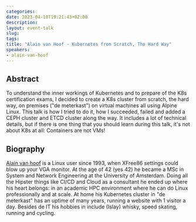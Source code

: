 ```yaml
---
categories:
date: 2023-04-10T19:21:43+02:00
description:
layout: event-talk
slug:
tags:
title: "Alain van Hoof - Kubernetes from Scratch, The Hard Way"
speakers:
- alain-van-hoof
---
```


## Abstract

To understand the inner workings of Kubernetes and to prepare of the K8s certification exams, I decided to create a K8s cluster from scratch, the hard way, on premises ("de meterkast") on virtual machines all using Alpine Linux. This talk is how I tried to do it, how I succeeded, failed and added a CEPH cluster and ETCD cluster along the way. It includes a lot of technical details, but if there is one thing that you should learn during this talk, it's not about K8s at all: Containers are not VMs!

## Biography

[Alain van hoof](https://www.linkedin.com/in/alainvanhoof/) is a Linux user since 1993, when XFree86 settings could blow up your VGA monitor. At the age of 42 (yes 42) he became a MSc in System and Network Engineering at the University of Amsterdam. Doing all the Hipster things like CI/CD and Cloud as a consultant he ended up where his heart belongs: in an academic HPC environment where he can do Linux professionally and at scale. At home his Kubernetes cluster in "de meterkast" has an uptime of many years, running a website with 1 visitor a day. Besides de IT his hobbies in include (Islay) whisky, speed skating, running and cycling.
